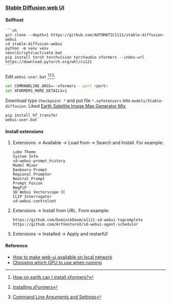 ### [Stable Diffusion web UI](https://github.com/AUTOMATIC1111/stable-diffusion-webui)

#### Selfhost

````{tab} From source [^1]
```sh
git clone --depth=1 https://github.com/AUTOMATIC1111/stable-diffusion-webui
cd stable-diffusion-webui
python -m venv venv
venv\Scripts\activate.bat
pip install torch torchvision torchaudio xformers --index-url https://download.pytorch.org/whl/cu121
```
````

Edit `webui-user.bat` [^2][^3][^4]:

```sh
set COMMANDLINE_ARGS=--xformers --port <port>
set XFORMERS_MORE_DETAILS=1
```

Download type `Checkpoint *` and put file `*.safetensors` into `models/Stable-diffusion`. Liked [Earth Satellite Image Map Generator Mix](https://civitai.com/models/18022/earth-satellite-image-map-generator-mix).

```sh
pip install hf_transfer
webui-user.bat
```
#### Install extensions

1. Extensions → Available → Load from → Search and Install. For example:
	```
	Lobe Theme
	System Info
	sd-webui-prompt_history
	Model Mixer
	Danbooru Prompt
	Regional Prompter
	Neutral Prompt
	Prompt Fusion
	NegPiP
	SD Webui Vectorscope CC
	CLIP Interrogator
	sd-webui-controlnet
	```

2. Extensions → Install from URL. From example:
	```
	https://github.com/DominikDoom/a1111-sd-webui-tagcomplete
	https://github.com/ArtVentureX/sd-webui-agent-scheduler
	```

3. Extensions → Installed → Apply and restartUI

#### Reference

- [How to make web-ui available on local network](https://github.com/AUTOMATIC1111/stable-diffusion-webui/discussions/6589)
- [Choosing which GPU to use when running](https://github.com/AUTOMATIC1111/stable-diffusion-webui/issues/1561)

[^1]: [Manual Installation](https://github.com/AUTOMATIC1111/stable-diffusion-webui/wiki/Install-and-Run-on-NVidia-GPUs#manual-installation)
[^2]: [How on earth can I install xformers?](https://github.com/AUTOMATIC1111/stable-diffusion-webui/discussions/9802#discussioncomment-5894895)
[^3]: [Installing xFormers](https://github.com/facebookresearch/xformers#installing-xformers)
[^4]: [Command Line Arguments and Settings](https://github.com/AUTOMATIC1111/stable-diffusion-webui/wiki/Command-Line-Arguments-and-Settings)